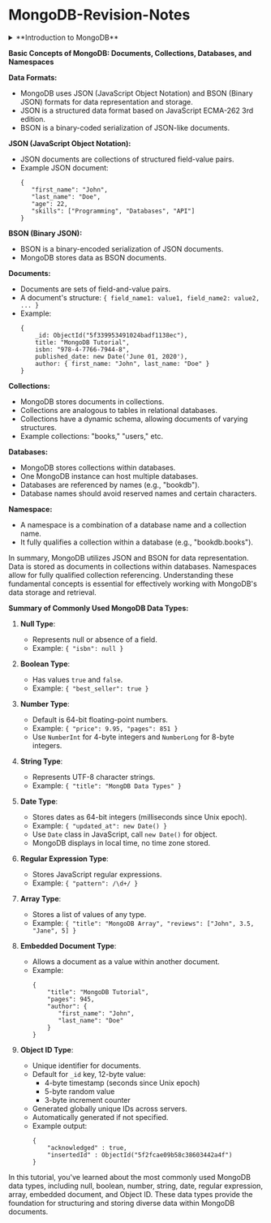 # MongoDB-Revision-Notes
<details>
<summary>**Introduction to MongoDB**</summary>
**Introduction to MongoDB**
MongoDB is a versatile, open-source, and cross-platform distributed document database. Developed by MongoDB Inc., it falls under the NoSQL database category, providing a dynamic approach to data storage and retrieval.

1. **Ease of Use**:
   - MongoDB is document-oriented, unlike traditional relational databases.
   - Data is stored in documents, allowing flexible representation of complex relationships within a single record.
   - No predefined schemas required, enabling easy addition or removal of fields in documents.
   
2. **Designed for Scalability**:
   - Scalability is a crucial consideration as databases expand over time.
   - Two common scaling strategies:
     - Scaling up: Upgrading existing server with more resources, costly.
     - Scaling out: Adding more servers to the cluster, cost-effective but complex management.
   - MongoDB is inherently built for scaling out.
   - Data can be distributed across multiple servers.
   - Automatic load balancing, data redistribution, and routing updates to the appropriate servers.
   - Sharding used for distributing data across multiple servers effectively.
   
3. **Rich Features**:
   - MongoDB offers standard database operations: insert, update, delete, and select data.
   - Additional features include:
     - Indexing: Enhances data retrieval speed.
     - Aggregation: Allows complex data analysis.
     - Collection and index type specifications: Tailors storage and retrieval options.
     - File Storage: Enables efficient handling of file-based data.
   - Comprehensive exploration of these features is covered in subsequent tutorials.

4. **High Performance**:
   - MongoDB emphasizes both architectural and feature-based performance.
   - The database philosophy prioritizes scalability, flexibility, and speed.
   - Aims to provide a robust, feature-rich database solution with exceptional performance.

In summary, MongoDB is a versatile NoSQL database that simplifies data storage through document-oriented architecture, excels in scalability by facilitating distributed data management, offers a range of features for advanced data manipulation, and maintains high performance through a comprehensive approach to architecture and features.
</details>

**Basic Concepts of MongoDB: Documents, Collections, Databases, and Namespaces**

**Data Formats:**
- MongoDB uses JSON (JavaScript Object Notation) and BSON (Binary JSON) formats for data representation and storage.
- JSON is a structured data format based on JavaScript ECMA-262 3rd edition.
- BSON is a binary-coded serialization of JSON-like documents.

**JSON (JavaScript Object Notation):**
- JSON documents are collections of structured field-value pairs.
- Example JSON document:
  ```
  {
     "first_name": "John",
     "last_name": "Doe",
     "age": 22,
     "skills": ["Programming", "Databases", "API"]
  }
  ```

**BSON (Binary JSON):**
- BSON is a binary-encoded serialization of JSON documents.
- MongoDB stores data as BSON documents.

**Documents:**
- Documents are sets of field-and-value pairs.
- A document's structure: `{ field_name1: value1, field_name2: value2, ... }`
- Example:
  ```
  {
      _id: ObjectId("5f339953491024badf1138ec"),
      title: "MongoDB Tutorial",
      isbn: "978-4-7766-7944-8",
      published_date: new Date('June 01, 2020'),
      author: { first_name: "John", last_name: "Doe" }
  }
  ```

**Collections:**
- MongoDB stores documents in collections.
- Collections are analogous to tables in relational databases.
- Collections have a dynamic schema, allowing documents of varying structures.
- Example collections: "books," "users," etc.

**Databases:**
- MongoDB stores collections within databases.
- One MongoDB instance can host multiple databases.
- Databases are referenced by names (e.g., "bookdb").
- Database names should avoid reserved names and certain characters.

**Namespace:**
- A namespace is a combination of a database name and a collection name.
- It fully qualifies a collection within a database (e.g., "bookdb.books").

In summary, MongoDB utilizes JSON and BSON for data representation. Data is stored as documents in collections within databases. Namespaces allow for fully qualified collection referencing. Understanding these fundamental concepts is essential for effectively working with MongoDB's data storage and retrieval.


**Summary of Commonly Used MongoDB Data Types:**

1. **Null Type**:
   - Represents null or absence of a field.
   - Example: `{ "isbn": null }`

2. **Boolean Type**:
   - Has values `true` and `false`.
   - Example: `{ "best_seller": true }`

3. **Number Type**:
   - Default is 64-bit floating-point numbers.
   - Example: `{ "price": 9.95, "pages": 851 }`
   - Use `NumberInt` for 4-byte integers and `NumberLong` for 8-byte integers.

4. **String Type**:
   - Represents UTF-8 character strings.
   - Example: `{ "title": "MongDB Data Types" }`

5. **Date Type**:
   - Stores dates as 64-bit integers (milliseconds since Unix epoch).
   - Example: `{ "updated_at": new Date() }`
   - Use `Date` class in JavaScript, call `new Date()` for object.
   - MongoDB displays in local time, no time zone stored.

6. **Regular Expression Type**:
   - Stores JavaScript regular expressions.
   - Example: `{ "pattern": /\d+/ }`

7. **Array Type**:
   - Stores a list of values of any type.
   - Example: `{ "title": "MongoDB Array", "reviews": ["John", 3.5, "Jane", 5] }`

8. **Embedded Document Type**:
   - Allows a document as a value within another document.
   - Example:
     ```
     {
         "title": "MongoDB Tutorial",
         "pages": 945,
         "author": {
            "first_name": "John",
            "last_name": "Doe"
         }
     }
     ```

9. **Object ID Type**:
   - Unique identifier for documents.
   - Default for `_id` key, 12-byte value:
     - 4-byte timestamp (seconds since Unix epoch)
     - 5-byte random value
     - 3-byte increment counter
   - Generated globally unique IDs across servers.
   - Automatically generated if not specified.
   - Example output:
     ```
     {
         "acknowledged" : true,
         "insertedId" : ObjectId("5f2fcae09b58c38603442a4f")
     }
     ```

In this tutorial, you've learned about the most commonly used MongoDB data types, including null, boolean, number, string, date, regular expression, array, embedded document, and Object ID. These data types provide the foundation for structuring and storing diverse data within MongoDB documents.
